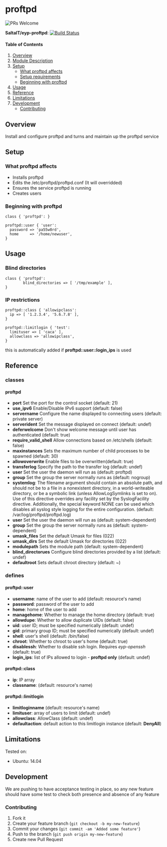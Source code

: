# proftpd

![PRs Welcome](https://img.shields.io/badge/PRs-welcome-brightgreen.svg)

**SaltaIT/eyp-proftpd**: [![Build Status](https://travis-ci.org/SaltaIT/eyp-proftpd.png?branch=master)](https://travis-ci.org/SaltaIT/eyp-proftpd)

#### Table of Contents

1. [Overview](#overview)
2. [Module Description](#module-description)
3. [Setup](#setup)
    * [What proftpd affects](#what-proftpd-affects)
    * [Setup requirements](#setup-requirements)
    * [Beginning with proftpd](#beginning-with-proftpd)
4. [Usage](#usage)
5. [Reference](#reference)
5. [Limitations](#limitations)
6. [Development](#development)
    * [Contributing](#contributing)

## Overview

Install and configure proftpd and turns and maintain up the proftpd service

## Setup

### What proftpd affects

* Installs proftpd
* Edits the /etc/proftpd/proftpd.conf (It will overridded)
* Ensures the service proftpd is running
* Creates users

### Beginning with proftpd

```puppet
class { 'proftpd': }

proftpd::user { 'user':
  password => 'pa55w0rd',
  home     => '/home/newuser',
}
```

## Usage

### Blind directories

```puppet
class { 'proftpd':
        blind_directories => [ '/tmp/example' ],
}
```

### IP restrictions

```puppet
proftpd::class { 'allowipclass':
  ip => [ '1.2.3.4', '5.6.7.8' ],
}

proftpd::limitlogin { 'test':
  limituser => [ 'caca' ],
  allowclass => 'allowipclass',
}
```

this is automatically added if **proftpd::user::login_ips** is used

## Reference

### classes

#### proftpd

* **port** Set the port for the control socket (default: 21)
* **use_ipv6** Enable/Disable IPv6 support (default: false)
* **servername** Configure the name displayed to connecting users (default: private server)
* **serverident** Set the message displayed on connect (default: undef)
* **deferwelcome** Don't show welcome message until user has authenticated (default: true)
* **require_valid_shell** Allow connections based on /etc/shells (default: false)
* **maxinstances** Sets the maximum number of child processes to be spawned (default: 30)
* **allowoverwrite**  Enable files to be overwritten(default: true)
* **transferlog** Specify the path to the transfer log (default: undef)
* **user** Set the user the daemon will run as (default: proftpd)
* **group** Set the group the server normally runs as (default: nogroup)
* **systemlog**: The filename argument should contain an absolute path, and should not be to a file in a nonexistent directory, in a world-writeable directory, or be a symbolic link (unless AllowLogSymlinks is set to on). Use of this directive overrides any facility set by the SyslogFacility directive. Additionally, the special keyword NONE can be used which disables all syslog style logging for the entire configuration. (default: /var/log/proftpd/proftpd.log)
* **user** Set the user the daemon will run as (default: system-dependent)
* **group** Set the group the server normally runs as (default: system-dependent)
* **umask_files** Set the default Umask for files (022)
* **umask_dirs** Set the default Umask for directories (022)
* **modulepath** Sets the module path (default: system-dependent)
* **blind_directorues** Configure blind directories provided by a list (default: undef)
* **defaultroot** Sets default chroot directory (default: ~)

### defines

#### proftpd::user

* **username**: name of the user to add (default: resource's name)
* **password**: password of the user to add
* **home**: home of the user to add
* **managehome**: Whether to manage the home directory (default: true)
* **allowdupe**: Whether to allow duplicate UIDs (default: false)
* **uid**: user ID; must be specified numerically (default: undef)
* **gid**: primary group ID; must be specified numerically (default: undef)
* **shell**: user's shell (default: /bin/false)
* **chroot**: Whether to chroot to user's home (default: true)
* **disablessh**: Whether to disable ssh login. Requires *eyp-openssh* (default: true)
* **login_ips**: list of IPs allowed to login - **proftpd only** (default: undef)

#### proftpd::class

* **ip**: IP array
* **classname**: (default: resource's name)

#### proftpd::limitlogin

* **limitloginname** (default: resource's name)
* **limituser**: array of users to limit (default: undef)
* **allowclass**: AllowClass (default: undef)
* **defaultaction**: default action to this limitlogin instance (default: **DenyAll**)

## Limitations

Tested on:
* Ubuntu: 14.04

## Development

We are pushing to have acceptance testing in place, so any new feature should
have some test to check both presence and absence of any feature

### Contributing

1. Fork it
2. Create your feature branch (`git checkout -b my-new-feature`)
3. Commit your changes (`git commit -am 'Added some feature'`)
4. Push to the branch (`git push origin my-new-feature`)
5. Create new Pull Request
